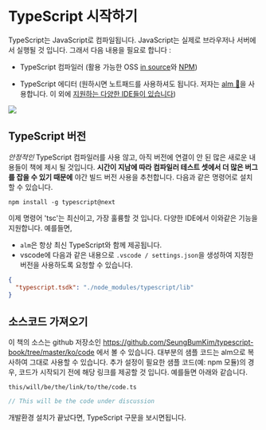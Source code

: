 # TypeScript 시작하기

TypeScript는 JavaScript로 컴파일됩니다. JavaScript는 실제로 브라우저나 서버에서 실행될 것 입니다. 그래서 다음 내용을 필요로 합니다 :

* TypeScript 컴파일러 (활용 가능한 OSS  [in source](https://github.com/Microsoft/TypeScript/)와 [NPM](https://www.npmjs.com/package/typescript))

* TypeScript 에디터 (원하시면 노트패드를 사용하셔도 됩니다. 저자는 [alm 🌹](http://alm.tools)을 사용합니다. 이 외에 [지원하는 다양한 IDE들이 있습니다]( https://github.com/Microsoft/TypeScript/wiki/TypeScript-Editor-Support))


![](https://raw.githubusercontent.com/alm-tools/alm-tools.github.io/master/screens/main.png)


## TypeScript 버전

*안정적인* TypeScript 컴파일러를 사용 않고, 아직 버전에 연결이 안 된 많은 새로운 내용들이 책에 제시 될 것입니다. **시간이 지남에 따라 컴파일러 테스트 셋에서 더 많은 버그를 잡을 수 있기 때문에** 야간 빌드 버전 사용을 추천합니다.
다음과 같은 명령어로 설치 할 수 있습니다.

```
npm install -g typescript@next
```

이제 명령어 'tsc'는 최신이고, 가장 훌륭할 것 입니다. 다양한 IDE에서 이와같은 기능을 지원합니다. 예를들면,

* `alm`은 항상 최신 TypeScript와 함께 제공됩니다.
* vscode에 다음과 같은 내용으로 `.vscode / settings.json`을 생성하여 지정한 버전을 사용하도록 요청할 수 있습니다.

```json
{
  "typescript.tsdk": "./node_modules/typescript/lib"
}
```

## 소스코드 가져오기

이 책의 소스는 github 저장소인 https://github.com/SeungBumKim/typescript-book/tree/master/ko/code 에서 볼 수 있습니다. 대부분의 샘플 코드는 alm으로 복사하여 그대로 사용할 수 있습니다. 추가 설정이 필요한 샘플 코드(예: npm 모듈)의 경우, 코드가 시작되기 전에 해당 링크를 제공할 것 입니다. 예를들면 아래와 같습니다.

`this/will/be/the/link/to/the/code.ts`
```ts
// This will be the code under discussion
```


개발환경 설치가 끝났다면, TypeScript 구문을 보시면됩니다.
